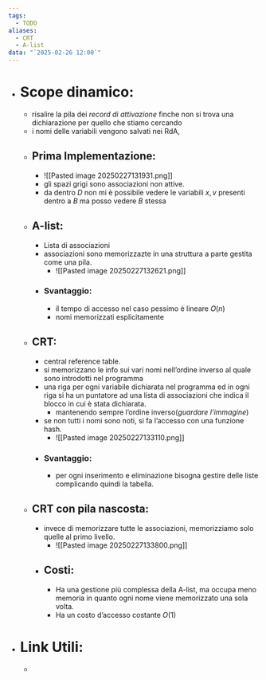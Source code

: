```yaml
---
tags:
  - TODO
aliases:
  - CRT
  - A-list
data: "`2025-02-26 12:00`"
---
```

- #  Scope dinamico:
	- risalire la pila dei _record di attivazione_ finche non si trova una dichiarazione per quello che stiamo cercando
	- i nomi delle variabili vengono salvati nei RdA, 
	- ## Prima Implementazione:
		- ![[Pasted image 20250227131931.png]]
		- gli spazi grigi sono associazioni non attive.
		- da dentro $D$ non mi è possibile vedere le variabili $x,v$ presenti dentro a $B$ ma posso vedere $B$ stessa 
	- ## A-list:
		- Lista di associazioni
		- associazioni sono memorizzazte in una struttura a parte gestita come una pila.
			- ![[Pasted image 20250227132621.png]]
		- ### Svantaggio:
			- il tempo di accesso nel caso pessimo è lineare $O(n)$ 
			- nomi memorizzati esplicitamente
	- ## CRT:
		- central reference table.
		- si memorizzano le info sui vari nomi nell’ordine inverso al quale sono introdotti nel programma
		- una riga per ogni variabile dichiarata nel programma ed in ogni riga si ha un puntatore ad una lista di associazioni che indica il blocco in cui è stata dichiarata.
			- mantenendo sempre l’ordine inverso(_guardare l’immagine_)
		- se non tutti i nomi sono noti, si fa l’accesso con una funzione hash.
			- ![[Pasted image 20250227133110.png]]
		- ### Svantaggio:
			- per ogni inserimento e eliminazione bisogna gestire delle liste complicando quindi la tabella.
	- ## CRT con pila nascosta:
		- invece di memorizzare tutte le associazioni, memorizziamo solo quelle al primo livello.
			- ![[Pasted image 20250227133800.png]]
		- ## Costi:
			- Ha una gestione più complessa della A-list, ma occupa meno memoria in quanto ogni nome viene memorizzato una sola volta.
			- Ha un costo d’accesso costante $O(1)$
- # Link Utili:
	- 